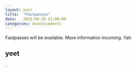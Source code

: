 ```yaml
---
layout: post
title:  "Fastpasses"
date:   2019-08-28 21:00:00
categories: Announcements
---
```


Fastpasses will be available. More information incoming.
Yah 

## yeet

.
<!--stackedit_data:
eyJoaXN0b3J5IjpbLTQwNjM2NjAzLDkzMDIyNDYwMV19
-->